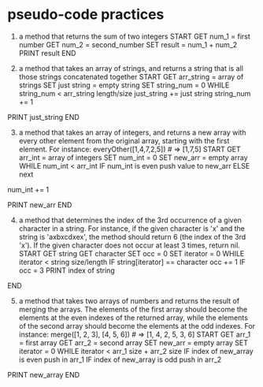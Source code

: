 # pseudo-code practices #

1. a method that returns the sum of two integers
START
GET num_1 = first number
GET num_2 = second_number
SET result = num_1 + num_2
PRINT result
END

2. a method that takes an array of strings, and returns a string that is all those strings concatenated together
START
GET arr_string = array of strings
SET just string = empty string
SET string_num = 0
WHILE string_num < arr_string length/size
  just_string += just string
  string_num += 1

PRINT just_string
END

3. a method that takes an array of integers, and returns a new array with every other element from the original array, starting with the first element. For instance: everyOther([1,4,7,2,5]) # => [1,7,5]
START
GET arr_int = array of integers
SET num_int = 0 
SET new_arr = empty array
WHILE num_int < arr_int
  IF num_int is even
    push value to new_arr
  ELSE
    next
  
  num_int += 1 

PRINT new_arr
END

4. a method that determines the index of the 3rd occurrence of a given character in a string. For instance, if the given character is 'x' and the string is 'axbxcdxex', the method should return 6 (the index of the 3rd 'x'). If the given character does not occur at least 3 times, return nil.
START
GET string
GET character
SET occ = 0 
SET iterator = 0
WHILE iterator < string size/length
  IF string[iterator] == character
    occ += 1
  IF occ = 3
    PRINT index of string

END

5. a method that takes two arrays of numbers and returns the result of merging the arrays. The elements of the first array should become the elements at the even indexes of the returned array, while the elements of the second array should become the elements at the odd indexes. For instance: merge([1, 2, 3], [4, 5, 6]) # => [1, 4, 2, 5, 3, 6]
START
GET arr_1 = first array
GET arr_2 = second array
SET new_arr = empty array
SET iterator = 0
WHILE iterator < arr_1 size + arr_2 size
  IF index of new_array is even
    push in arr_1
  IF index of new_array is odd
    push in arr_2

PRINT new_array
END
